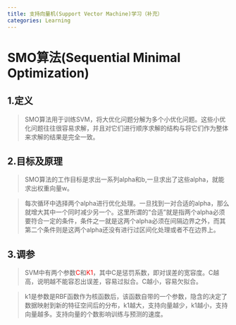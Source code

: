 ```yaml
---
title: 支持向量机(Support Vector Machine)学习（补充）
categories: Learning
---
```

# SMO算法(Sequential Minimal Optimization)
## 1.定义
> SMO算法用于训练SVM，将大优化问题分解为多个小优化问题。这些小优化问题往往很容易求解，并且对它们进行顺序求解的结构与将它们作为整体来求解的结果是完全一致。

## 2.目标及原理
> SMO算法的工作目标是求出一系列alpha和b,一旦求出了这些alpha，就能求出权重向量w。

> 每次循环中选择两个alpha进行优化处理。一旦找到一对合适的alpha，那么就增大其中一个同时减少另一个。这里所谓的“合适”就是指两个alpha必须要符合一定的条件，条件之一就是这两个alpha必须在间隔边界之外，而其第二个条件则是这两个alpha还没有进行过区间化处理或者不在边界上。

## 3.调参
> SVM中有两个参数<font color='red'>C</font>和<font color='red'>K1</font>，其中C是惩罚系数，即对误差的宽容度。C越高，说明越不能容忍出误差，容易过拟合。C越小，容易欠拟合。

> k1是参数是RBF函数作为核函数后，该函数自带的一个参数，隐含的决定了数据映射到新的特征空间后的分布，k1越大，支持向量越少，k1越小，支持向量越多。支持向量的个数影响训练与预测的速度。

